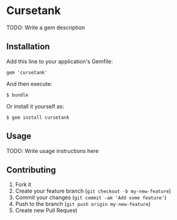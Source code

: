 # Cursetank

TODO: Write a gem description

## Installation

Add this line to your application's Gemfile:

    gem 'cursetank'

And then execute:

    $ bundle

Or install it yourself as:

    $ gem install cursetank

## Usage

TODO: Write usage instructions here

## Contributing

1. Fork it
2. Create your feature branch (`git checkout -b my-new-feature`)
3. Commit your changes (`git commit -am 'Add some feature'`)
4. Push to the branch (`git push origin my-new-feature`)
5. Create new Pull Request
